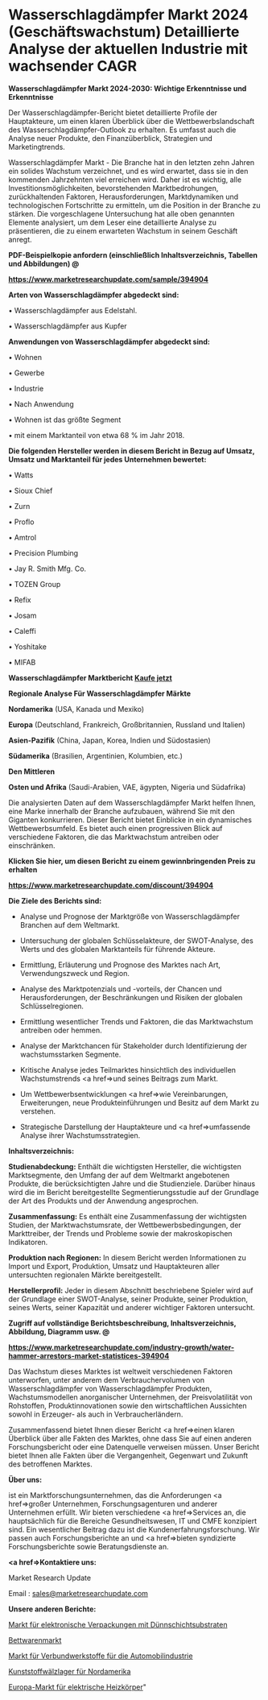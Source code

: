 # Wasserschlagdämpfer Markt 2024 (Geschäftswachstum) Detaillierte Analyse der aktuellen Industrie mit wachsender CAGR

<strong>Wasserschlagdämpfer Markt 2024-2030: Wichtige Erkenntnisse und Erkenntnisse</strong>

Der Wasserschlagdämpfer-Bericht bietet detaillierte Profile der Hauptakteure, um einen klaren Überblick über die Wettbewerbslandschaft des Wasserschlagdämpfer-Outlook zu erhalten. Es umfasst auch die Analyse neuer Produkte, den Finanzüberblick, Strategien und Marketingtrends.

Wasserschlagdämpfer Markt - Die Branche hat in den letzten zehn Jahren ein solides Wachstum verzeichnet, und es wird erwartet, dass sie in den kommenden Jahrzehnten viel erreichen wird. Daher ist es wichtig, alle Investitionsmöglichkeiten, bevorstehenden Marktbedrohungen, zurückhaltenden Faktoren, Herausforderungen, Marktdynamiken und technologischen Fortschritte zu ermitteln, um die Position in der Branche zu stärken. Die vorgeschlagene Untersuchung hat alle oben genannten Elemente analysiert, um dem Leser eine detaillierte Analyse zu präsentieren, die zu einem erwarteten Wachstum in seinem Geschäft anregt.



<strong><b>PDF-Beispielkopie anfordern (einschließlich Inhaltsverzeichnis, Tabellen und Abbildungen) @ </b></strong>

<strong><a href=https://www.marketresearchupdate.com/sample/394904>

<strong>https://www.marketresearchupdate.com/sample/394904</u></a></strong></strong>



<strong>Arten von Wasserschlagdämpfer abgedeckt sind:</strong>

• Wasserschlagdämpfer aus Edelstahl.

• Wasserschlagdämpfer aus Kupfer



<strong>Anwendungen von Wasserschlagdämpfer abgedeckt sind:</strong>

• Wohnen

• Gewerbe

• Industrie

• Nach Anwendung

• Wohnen ist das größte Segment

• mit einem Marktanteil von etwa 68 % im Jahr 2018.



<strong>Die folgenden Hersteller werden in diesem Bericht in Bezug auf Umsatz, Umsatz und Marktanteil für jedes Unternehmen bewertet:</strong>

• Watts

• Sioux Chief

• Zurn

• Proflo

• Amtrol

• Precision Plumbing

• Jay R. Smith Mfg. Co.

• TOZEN Group

• Refix

• Josam

• Caleffi

• Yoshitake

• MIFAB



<strong>Wasserschlagdämpfer Marktbericht <a href=https://www.marketresearchupdate.com/buynow/394904>Kaufe jetzt</a></strong>



<strong>Regionale Analyse Für Wasserschlagdämpfer Märkte</strong>



<strong>Nordamerika</strong> (USA, Kanada und Mexiko)



<strong>Europa</strong> (Deutschland, Frankreich, Großbritannien, Russland und Italien)



<strong>Asien-Pazifik</strong> (China, Japan, Korea, Indien und Südostasien)



<strong>Südamerika</strong> (Brasilien, Argentinien, Kolumbien, etc.)



<strong>Den Mittleren</strong> 

<strong>Osten und Afrika</strong> (Saudi-Arabien, VAE, ägypten, Nigeria und Südafrika)

Die analysierten Daten auf dem Wasserschlagdämpfer Markt helfen Ihnen, eine Marke innerhalb der Branche aufzubauen, während Sie mit den Giganten konkurrieren. Dieser Bericht bietet Einblicke in ein dynamisches Wettbewerbsumfeld. Es bietet auch einen progressiven Blick auf verschiedene Faktoren, die das Marktwachstum antreiben oder einschränken.



<strong>Klicken Sie hier, um diesen Bericht zu einem gewinnbringenden Preis zu erhalten
</strong>

<strong><a href=https://www.marketresearchupdate.com/discount/394904>https://www.marketresearchupdate.com/discount/394904</b></u></strong></a>



<strong>Die Ziele des Berichts sind:</strong>

- Analyse und Prognose der Marktgröße von Wasserschlagdämpfer Branchen auf dem Weltmarkt.

- Untersuchung der globalen Schlüsselakteure, der SWOT-Analyse, des Werts und des globalen Marktanteils für führende Akteure.

- Ermittlung, Erläuterung und Prognose des Marktes nach Art, Verwendungszweck und Region.

- Analyse des Marktpotenzials und -vorteils, der Chancen und Herausforderungen, der Beschränkungen und Risiken der globalen Schlüsselregionen.

- Ermittlung wesentlicher Trends und Faktoren, die das Marktwachstum antreiben oder hemmen.

- Analyse der Marktchancen für Stakeholder durch Identifizierung der wachstumsstarken Segmente.

- Kritische Analyse jedes Teilmarktes hinsichtlich des individuellen Wachstumstrends <a href=>und</a> seines Beitrags zum Markt.

- Um Wettbewerbsentwicklungen <a href=>wie</a> Vereinbarungen, Erweiterungen, neue Produkteinführungen und Besitz auf dem Markt zu verstehen.

- Strategische Darstellung der Hauptakteure und <a href=>umfas</a>sende Analyse ihrer Wachstumsstrategien.



<strong>Inhaltsverzeichnis:</strong>



<strong>Studienabdeckung:</strong> Enthält die wichtigsten Hersteller, die wichtigsten Marktsegmente, den Umfang der auf dem Weltmarkt angebotenen Produkte, die berücksichtigten Jahre und die Studienziele. Darüber hinaus wird die im Bericht bereitgestellte Segmentierungsstudie auf der Grundlage der Art des Produkts und der Anwendung angesprochen.



<strong>Zusammenfassung:</strong> Es enthält eine Zusammenfassung der wichtigsten Studien, der Marktwachstumsrate, der Wettbewerbsbedingungen, der Markttreiber, der Trends und Probleme sowie der makroskopischen Indikatoren.



<strong>Produktion nach Regionen:</strong> In diesem Bericht werden Informationen zu Import und Export, Produktion, Umsatz und Hauptakteuren aller untersuchten regionalen Märkte bereitgestellt.



<strong>Herstellerprofil:</strong> Jeder in diesem Abschnitt beschriebene Spieler wird auf der Grundlage einer SWOT-Analyse, seiner Produkte, seiner Produktion, seines Werts, seiner Kapazität und anderer wichtiger Faktoren untersucht.



<strong><b>Zugriff auf vollständige Berichtsbeschreibung, Inhaltsverzeichnis, Abbildung, Diagramm usw. @ </b></strong>

<strong><a href=https://www.marketresearchupdate.com/industry-growth/water-hammer-arrestors-market-statistices-394904>https://www.marketresearchupdate.com/industry-growth/water-hammer-arrestors-market-statistices-394904</a></strong>

Das Wachstum dieses Marktes ist weltweit verschiedenen Faktoren unterworfen, unter anderem dem Verbrauchervolumen von Wasserschlagdämpfer von Wasserschlagdämpfer Produkten, Wachstumsmodellen anorganischer Unternehmen, der Preisvolatilität von Rohstoffen, Produktinnovationen sowie den wirtschaftlichen Aussichten sowohl in Erzeuger- als auch in Verbraucherländern.

Zusammenfassend bietet Ihnen dieser Bericht <a href=>einen</a> klaren Überblick über alle Fakten des Marktes, ohne dass Sie auf einen anderen Forschungsbericht oder eine Datenquelle verweisen müssen. Unser Bericht bietet Ihnen alle Fakten über die Vergangenheit, Gegenwart und Zukunft des betroffenen Marktes.



<strong>Über uns:</strong>

 ist ein Marktforschungsunternehmen, das die Anforderungen <a href=>großer</a> Unternehmen, Forschungsagenturen und anderer Unternehmen erfüllt. Wir bieten verschiedene <a href=>Services</a> an, die hauptsächlich für die Bereiche Gesundheitswesen, IT und CMFE konzipiert sind. Ein wesentlicher Beitrag dazu ist die Kundenerfahrungsforschung. Wir passen auch Forschungsberichte an und <a href=>bieten</a> syndizierte Forschungsberichte sowie Beratungsdienste an.



<strong><a href=>Kontaktiere uns:</a></strong>

Market Research Update

Email : sales@marketresearchupdate.com



<strong>Unsere anderen Berichte:</strong>

<a href=https://www.linkedin.com/pulse/thin-film-substrates-electronic-packaging-market-1f>Markt für elektronische Verpackungen mit Dünnschichtsubstraten</a>

<a href=https://www.linkedin.com/pulse/bedding-market-size-industry-growth-factors>Bettwarenmarkt</a>

<a href=https://www.linkedin.com/pulse/automotive-composites-material-market-research>Markt für Verbundwerkstoffe für die Automobilindustrie</a>

<a href=https://www.linkedin.com/pulse/north-america-plastic-rolling-bearings>Kunststoffwälzlager für Nordamerika</a>

<a href=https://www.linkedin.com/pulse/europe-electric-radiator-market-2023-2030-new>Europa-Markt für elektrische Heizkörper</a>"
